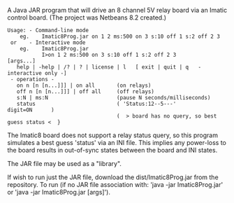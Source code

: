 A Java JAR program that will drive an 8 channel 5V relay board via an
Imatic control board. (The project was Netbeans 8.2 created.)

    Usage: - Command-line mode 
        eg.    Imatic8Prog.jar on 1 2 ms:500 on 3 s:10 off 1 s:2 off 2 3
     or    - Interactive mode
        eg.    Imatic8Prog.jar
               I>on 1 2 ms:500 on 3 s:10 off 1 s:2 off 2 3
    [args...]
       help | -help | /? | ? | license | l   [ exit | quit | q   - interactive only -]
     - operations -
       on n [n [n...]]] | on all       (on relays)
       off n [n [n...]]] | off all     (off relays)
       s:N | ms:N                      (pause N seconds/milliseconds)
       status                          ( 'Status:12--5---'                digit=ON      )
                                       (  > board has no query, so best guess status <  }


The Imatic8 board does not support a relay status query, so this program 
simulates a best guess 'status' via an INI file. This implies any power-loss 
to the board results in out-of-sync states between the board and INI states.

The JAR file may be used as a "library".

If wish to run just the JAR file, download the dist/Imatic8Prog.jar from
the repository. To run (if no JAR file association with:
'java -jar Imatic8Prog.jar'  or 'java -jar Imatic8Prog.jar [args]').